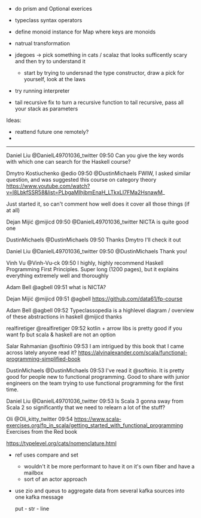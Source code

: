 
* do prism and Optional exerices
* typeclass syntax operators 
* define monoid instance for Map where keys are monoids 
* natrual transformation
* jdegoes -> pick something in cats / scalaz that looks sufficently scary and then try to understand it
  * start by trying to undersnad the type constructor, draw a pick for yourself, look at the laws
* try running interpreter


* tail recursive fix
to turn a recursive function to tail recursive, pass all your stack as parameters

Ideas:
* reattend future one remotely?
* 


-----
Daniel Liu @DanielL49701036_twitter 09:50
Can you give the key words with which one can search for the Haskell course?

Dmytro Kostiuchenko @edio 09:50
@DustinMichaels FWIW, I asked similar question, and was suggested this course on category theory
https://www.youtube.com/watch?v=I8LbkfSSR58&list=PLbgaMIhjbmEnaH_LTkxLI7FMa2HsnawM_

Just started it, so can't comment how well does it cover all those things (if at all)


Dejan Mijić @mijicd 09:50
@DanielL49701036_twitter NICTA is quite good one

DustinMichaels @DustinMichaels 09:50
Thanks Dmytro I'll check it out

Daniel Liu @DanielL49701036_twitter 09:50
@DustinMichaels Thank you!

Vinh Vu @Vinh-Vu-ck 09:50
I highly, highly recommend Haskell Programming First Principles. Super long (1200 pages), but it explains everything extremely well and thoroughly

Adam Bell @agbell 09:51
what is NICTA?

Dejan Mijić @mijicd 09:51
@agbell https://github.com/data61/fp-course

Adam Bell @agbell 09:52
Typeclassopedia is a highlevel diagram / overview of these abstractions in haskell
@mijicd thanks

realfiretiger @realfiretiger 09:52
kotlin + arrow libs is pretty good if you want fp but scala & haskell are not an option

Salar Rahmanian @softinio 09:53
I am intrigued by this book that I came across lately anyone read it? https://alvinalexander.com/scala/functional-programming-simplified-book

DustinMichaels @DustinMichaels 09:53
I've read it @softinio. It is pretty good for people new to functional programming. Good to share with junior engineers on the team trying to use functional programming for the first time.

Daniel Liu @DanielL49701036_twitter 09:53
Is Scala 3 gonna sway from Scala 2 so significantly that we need to relearn a lot of the stuff?

Oli @Oli_kitty_twitter 09:54
https://www.scala-exercises.org/fp_in_scala/getting_started_with_functional_programming Exercises from the Red book

https://typelevel.org/cats/nomenclature.html


* ref uses compare and set
  * wouldn't it be more performant to have it on it's own fiber and have a mailbox
  * sort of an actor approach
* use zio and queus to aggregate data from several kafka sources into one kafka message
  
  
  put - str - line
  
  
  